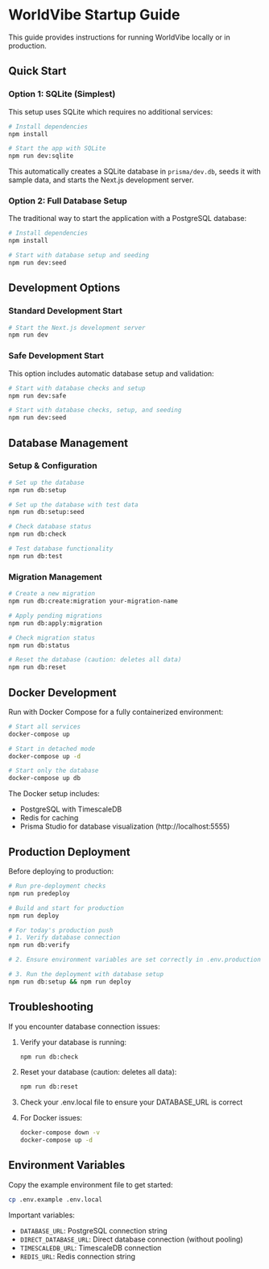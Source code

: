 # WorldVibe Startup Guide

This guide provides instructions for running WorldVibe locally or in production.

## Quick Start

### Option 1: SQLite (Simplest)

This setup uses SQLite which requires no additional services:

```bash
# Install dependencies
npm install

# Start the app with SQLite
npm run dev:sqlite
```

This automatically creates a SQLite database in `prisma/dev.db`, seeds it with sample data, and starts the Next.js development server.

### Option 2: Full Database Setup

The traditional way to start the application with a PostgreSQL database:

```bash
# Install dependencies
npm install

# Start with database setup and seeding
npm run dev:seed
```

## Development Options

### Standard Development Start

```bash
# Start the Next.js development server
npm run dev
```

### Safe Development Start

This option includes automatic database setup and validation:

```bash
# Start with database checks and setup
npm run dev:safe

# Start with database checks, setup, and seeding
npm run dev:seed
```

## Database Management

### Setup & Configuration

```bash
# Set up the database
npm run db:setup

# Set up the database with test data
npm run db:setup:seed

# Check database status
npm run db:check

# Test database functionality
npm run db:test
```

### Migration Management

```bash
# Create a new migration
npm run db:create:migration your-migration-name

# Apply pending migrations
npm run db:apply:migration

# Check migration status
npm run db:status

# Reset the database (caution: deletes all data)
npm run db:reset
```

## Docker Development

Run with Docker Compose for a fully containerized environment:

```bash
# Start all services
docker-compose up

# Start in detached mode
docker-compose up -d

# Start only the database
docker-compose up db
```

The Docker setup includes:
- PostgreSQL with TimescaleDB
- Redis for caching
- Prisma Studio for database visualization (http://localhost:5555)

## Production Deployment

Before deploying to production:

```bash
# Run pre-deployment checks
npm run predeploy

# Build and start for production
npm run deploy

# For today's production push
# 1. Verify database connection
npm run db:verify

# 2. Ensure environment variables are set correctly in .env.production

# 3. Run the deployment with database setup
npm run db:setup && npm run deploy
```

## Troubleshooting

If you encounter database connection issues:

1. Verify your database is running:
   ```bash
   npm run db:check
   ```

2. Reset your database (caution: deletes all data):
   ```bash
   npm run db:reset
   ```

3. Check your .env.local file to ensure your DATABASE_URL is correct

4. For Docker issues:
   ```bash
   docker-compose down -v
   docker-compose up -d
   ```

## Environment Variables

Copy the example environment file to get started:

```bash
cp .env.example .env.local
```

Important variables:
- `DATABASE_URL`: PostgreSQL connection string
- `DIRECT_DATABASE_URL`: Direct database connection (without pooling)
- `TIMESCALEDB_URL`: TimescaleDB connection
- `REDIS_URL`: Redis connection string